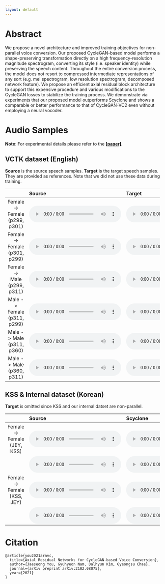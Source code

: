 ```yaml
---
layout: default
---
```


# Abstract 

We propose a novel architecture and improved training objectives for non-parallel voice conversion. Our proposed CycleGAN-based model performs a shape-preserving transformation directly on a high frequency-resolution magnitude spectrogram, converting its style (i.e. speaker identity) while preserving the speech content. Throughout the entire conversion process, the model does not resort to compressed intermediate representations of any sort (e.g. mel spectrogram, low resolution spectrogram, decomposed network feature). We propose an efficient axial residual block architecture to support this expensive procedure and various modifications to the CycleGAN losses to stabilize the training process. We demonstrate via experiments that our proposed model outperforms Scyclone and shows a comparable or better performance to that of CycleGAN-VC2 even without employing a neural vocoder.


# Audio Samples 

**Note**: For experimental details please refer to the [**[paper]**](https://arxiv.org/abs/2102.08075).



## VCTK dataset (English)

**Source** is the source speech samples. 
**Target** is the target speech samples. 
They are provided as references. Note that we did not use these data during training.


| | Source | Target | Scyclone | CycleGAN-VC2 | Ours | 
|:-|:-------|:-------|:---------|:-------------|:-----|
|<center>Female -> Female<br>(p299, p301)</center>|<audio src="https://raw.githubusercontent.com/moneybrain-research/axial-residual-networks-vc/master/assets/audio/ff_p299_to_p301/gt_src/p299_001_mic1.wav" controls preload="auto">|<audio src="https://raw.githubusercontent.com/moneybrain-research/axial-residual-networks-vc/master/assets/audio/ff_p299_to_p301/gt_tgt/p301_001_mic1.wav" controls preload="auto">|<audio src="https://raw.githubusercontent.com/moneybrain-research/axial-residual-networks-vc/master/assets/audio/ff_p299_to_p301/scy/AB_0.wav" controls preload="auto">|<audio src="https://raw.githubusercontent.com/moneybrain-research/axial-residual-networks-vc/master/assets/audio/ff_p299_to_p301/vc2/001.wav" controls preload="auto">|<audio src="https://raw.githubusercontent.com/moneybrain-research/axial-residual-networks-vc/master/assets/audio/ff_p299_to_p301/ours/001.wav" controls preload="auto">|
|<center>Female -> Female<br>(p301, p299)</center>|<audio src="https://raw.githubusercontent.com/moneybrain-research/axial-residual-networks-vc/master/assets/audio/ff_p301_to_p299/gt_src/p301_001_mic1.wav" controls preload="auto">|<audio src="https://raw.githubusercontent.com/moneybrain-research/axial-residual-networks-vc/master/assets/audio/ff_p301_to_p299/gt_tgt/p299_001_mic1.wav" controls preload="auto">|<audio src="https://raw.githubusercontent.com/moneybrain-research/axial-residual-networks-vc/master/assets/audio/ff_p301_to_p299/scy/BA_0.wav" controls preload="auto">|<audio src="https://raw.githubusercontent.com/moneybrain-research/axial-residual-networks-vc/master/assets/audio/ff_p301_to_p299/vc2/001.wav" controls preload="auto">|<audio src="https://raw.githubusercontent.com/moneybrain-research/axial-residual-networks-vc/master/assets/audio/ff_p301_to_p299/ours/001.wav" controls preload="auto">|
|<center>Female -> Male<br>(p299, p311)</center>|<audio src="https://raw.githubusercontent.com/moneybrain-research/axial-residual-networks-vc/master/assets/audio/fm_p299_to_p311/gt_src/p299_001_mic1.wav" controls preload="auto">|<audio src="https://raw.githubusercontent.com/moneybrain-research/axial-residual-networks-vc/master/assets/audio/fm_p299_to_p311/gt_tgt/p311_001_mic1.wav" controls preload="auto">|<audio src="https://raw.githubusercontent.com/moneybrain-research/axial-residual-networks-vc/master/assets/audio/fm_p299_to_p311/scy/AB_0.wav" controls preload="auto">|<audio src="https://raw.githubusercontent.com/moneybrain-research/axial-residual-networks-vc/master/assets/audio/fm_p299_to_p311/vc2/001.wav" controls preload="auto">|<audio src="https://raw.githubusercontent.com/moneybrain-research/axial-residual-networks-vc/master/assets/audio/fm_p299_to_p311/ours/001.wav" controls preload="auto">|
|<center>Male -> Female<br>(p311, p299)</center>|<audio src="https://raw.githubusercontent.com/moneybrain-research/axial-residual-networks-vc/master/assets/audio/fm_p311_to_p299/gt_src/p311_001_mic1.wav" controls preload="auto">|<audio src="https://raw.githubusercontent.com/moneybrain-research/axial-residual-networks-vc/master/assets/audio/fm_p311_to_p299/gt_tgt/p299_001_mic1.wav" controls preload="auto">|<audio src="https://raw.githubusercontent.com/moneybrain-research/axial-residual-networks-vc/master/assets/audio/fm_p311_to_p299/scy/BA_0.wav" controls preload="auto">|<audio src="https://raw.githubusercontent.com/moneybrain-research/axial-residual-networks-vc/master/assets/audio/fm_p311_to_p299/vc2/001.wav" controls preload="auto">|<audio src="https://raw.githubusercontent.com/moneybrain-research/axial-residual-networks-vc/master/assets/audio/fm_p311_to_p299/ours/001.wav" controls preload="auto">|
|<center>Male -> Male<br>(p311, p360)</center>|<audio src="https://raw.githubusercontent.com/moneybrain-research/axial-residual-networks-vc/master/assets/audio/mm_p311_to_p360/gt_src/p311_001_mic1.wav" controls preload="auto">|<audio src="https://raw.githubusercontent.com/moneybrain-research/axial-residual-networks-vc/master/assets/audio/mm_p311_to_p360/gt_tgt/p360_001_mic1.wav" controls preload="auto">|<audio src="https://raw.githubusercontent.com/moneybrain-research/axial-residual-networks-vc/master/assets/audio/mm_p311_to_p360/scy/001.wav" controls preload="auto">|<audio src="https://raw.githubusercontent.com/moneybrain-research/axial-residual-networks-vc/master/assets/audio/mm_p311_to_p360/vc2/001.wav" controls preload="auto">|<audio src="https://raw.githubusercontent.com/moneybrain-research/axial-residual-networks-vc/master/assets/audio/mm_p311_to_p360/ours/001.wav" controls preload="auto">|
|<center>Male -> Male<br>(p360, p311)</center>|<audio src="https://raw.githubusercontent.com/moneybrain-research/axial-residual-networks-vc/master/assets/audio/mm_p360_to_p311/gt_src/p360_001_mic1.wav" controls preload="auto">|<audio src="https://raw.githubusercontent.com/moneybrain-research/axial-residual-networks-vc/master/assets/audio/mm_p360_to_p311/gt_tgt/p311_001_mic1.wav" controls preload="auto">|<audio src="https://raw.githubusercontent.com/moneybrain-research/axial-residual-networks-vc/master/assets/audio/mm_p360_to_p311/scy/BA_0.wav" controls preload="auto">|<audio src="https://raw.githubusercontent.com/moneybrain-research/axial-residual-networks-vc/master/assets/audio/mm_p360_to_p311/vc2/001.wav" controls preload="auto">|<audio src="https://raw.githubusercontent.com/moneybrain-research/axial-residual-networks-vc/master/assets/audio/mm_p360_to_p311/ours/001.wav" controls preload="auto">|


## KSS & Internal dataset (Korean)

**Target** is omitted since KSS and our internal datset are non-parallel.


|  | Source | Scyclone | CycleGAN-VC2 | Ours | 
|:-|:-------|:---------|:-------------|:-----|
|<center>Female -> Female<br>(JEY, KSS)</center>|<audio src="https://raw.githubusercontent.com/moneybrain-research/axial-residual-networks-vc/master/assets/audio/ff_JEY_to_KSS/gt_src/100.wav" controls preload="auto">|<audio src="https://raw.githubusercontent.com/moneybrain-research/axial-residual-networks-vc/master/assets/audio/ff_JEY_to_KSS/scy/KSS_00.wav" controls preload="auto">|<audio src="https://raw.githubusercontent.com/moneybrain-research/axial-residual-networks-vc/master/assets/audio/ff_JEY_to_KSS/vc2/KSS_00.wav" controls preload="auto">|<audio src="https://raw.githubusercontent.com/moneybrain-research/axial-residual-networks-vc/master/assets/audio/ff_JEY_to_KSS/ours/KSS_00.wav" controls preload="auto">|
|<center>&nbsp;<br>&nbsp;</center>|<audio src="https://raw.githubusercontent.com/moneybrain-research/axial-residual-networks-vc/master/assets/audio/ff_JEY_to_KSS/gt_src/107.wav" controls preload="auto">|<audio src="https://raw.githubusercontent.com/moneybrain-research/axial-residual-networks-vc/master/assets/audio/ff_JEY_to_KSS/scy/KSS_07.wav" controls preload="auto">|<audio src="https://raw.githubusercontent.com/moneybrain-research/axial-residual-networks-vc/master/assets/audio/ff_JEY_to_KSS/vc2/KSS_07.wav" controls preload="auto">|<audio src="https://raw.githubusercontent.com/moneybrain-research/axial-residual-networks-vc/master/assets/audio/ff_JEY_to_KSS/ours/KSS_07.wav" controls preload="auto">|
|<center>Female -> Female<br>(KSS, JEY)</center>|<audio src="https://raw.githubusercontent.com/moneybrain-research/axial-residual-networks-vc/master/assets/audio/ff_KSS_to_JEY/gt_src/KSS_00.wav" controls preload="auto">|<audio src="https://raw.githubusercontent.com/moneybrain-research/axial-residual-networks-vc/master/assets/audio/ff_KSS_to_JEY/scy/JEY_00.wav" controls preload="auto">|<audio src="https://raw.githubusercontent.com/moneybrain-research/axial-residual-networks-vc/master/assets/audio/ff_KSS_to_JEY/vc2/JEY_00.wav" controls preload="auto">|<audio src="https://raw.githubusercontent.com/moneybrain-research/axial-residual-networks-vc/master/assets/audio/ff_KSS_to_JEY/ours/JEY_00.wav" controls preload="auto">|
|<center>&nbsp;<br>&nbsp;</center>|<audio src="https://raw.githubusercontent.com/moneybrain-research/axial-residual-networks-vc/master/assets/audio/ff_KSS_to_JEY/gt_src/KSS_09.wav" controls="auto">|<audio src="https://raw.githubusercontent.com/moneybrain-research/axial-residual-networks-vc/master/assets/audio/ff_KSS_to_JEY/scy/JEY_09.wav" controls preload="auto">|<audio src="https://raw.githubusercontent.com/moneybrain-research/axial-residual-networks-vc/master/assets/audio/ff_KSS_to_JEY/vc2/JEY_09.wav" controls preload="auto">|<audio src="https://raw.githubusercontent.com/moneybrain-research/axial-residual-networks-vc/master/assets/audio/ff_KSS_to_JEY/ours/JEY_09.wav" controls preload="auto">|


# Citation 

```plain
@article{you2021arnvc,
  title={Axial Residual Networks for CycleGAN-based Voice Conversion},
  author={Jaeseong You, Gyuhyeon Nam, Dalhyun Kim, Gyeongsu Chae},
  journal={arXiv preprint arXiv:2102.08075},
  year={2021}
}
```


<!-- # Some Template 

Text can be **bold**, _italic_, or ~~strikethrough~~.

[Link to another page](./another-page.html).

There should be whitespace between paragraphs.

There should be whitespace between paragraphs. We recommend including a README, or a file with information about your project.

# Header 1

This is a normal paragraph following a header. GitHub is a code hosting platform for version control and collaboration. It lets you and others work together on projects from anywhere.

## Header 2

> This is a blockquote following a header.
>
> When something is important enough, you do it even if the odds are not in your favor.

### Header 3

```js
// Javascript code with syntax highlighting.
var fun = function lang(l) {
  dateformat.i18n = require('./lang/' + l)
  return true;
}
```

```ruby
# Ruby code with syntax highlighting
GitHubPages::Dependencies.gems.each do |gem, version|
  s.add_dependency(gem, "= #{version}")
end
```

#### Header 4

*   This is an unordered list following a header.
*   This is an unordered list following a header.
*   This is an unordered list following a header.

##### Header 5

1.  This is an ordered list following a header.
2.  This is an ordered list following a header.
3.  This is an ordered list following a header.

###### Header 6

| head1        | head two          | three |
|:-------------|:------------------|:------|
| ok           | good swedish fish | nice  |
| out of stock | good and plenty   | nice  |
| ok           | good `oreos`      | hmm   |
| ok           | good `zoute` drop | yumm  |

### There's a horizontal rule below this.

* * *

### Here is an unordered list:

*   Item foo
*   Item bar
*   Item baz
*   Item zip

### And an ordered list:

1.  Item one
1.  Item two
1.  Item three
1.  Item four

### And a nested list:

- level 1 item
  - level 2 item
  - level 2 item
    - level 3 item
    - level 3 item
- level 1 item
  - level 2 item
  - level 2 item
  - level 2 item
- level 1 item
  - level 2 item
  - level 2 item
- level 1 item

### Small image

![Octocat](https://github.githubassets.com/images/icons/emoji/octocat.png)

### Large image

![Branching](https://guides.github.com/activities/hello-world/branching.png)


### Definition lists can be used with HTML syntax.

<dl>
<dt>Name</dt>
<dd>Godzilla</dd>
<dt>Born</dt>
<dd>1952</dd>
<dt>Birthplace</dt>
<dd>Japan</dd>
<dt>Color</dt>
<dd>Green</dd>
</dl>

```
Long, single-line code blocks should not wrap. They should horizontally scroll if they are too long. This line should be long enough to demonstrate this.
```

```
The final element.
``` -->
